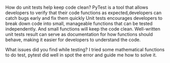 How do unit tests help keep code clean?
PyTest is a tool that allows developers to verify that their code functions as expected,developers can catch bugs early and fix them quickly
Unit tests encourages developers to break down code into small, manageable functions that can be tested independently. And small functions will keep the code clean.
Well-written unit tests result can serve as documentation for how functions should behave, making it easier for developers to understand the code.

What issues did you find while testing?
I tried some mathematical functions to do test, pytest did well in spot the error and guide me how to solve it.
